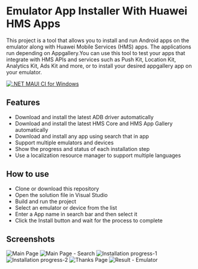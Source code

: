 # Emulator App Installer With Huawei HMS Apps

This project is a tool that allows you to install and run Android apps on the emulator along with Huawei Mobile Services (HMS) apps. The applications run depending on Appgallery.You can use this tool to test your apps that integrate with HMS APIs and services such as Push Kit, Location Kit, Analytics Kit, Ads Kit and more, or to install your desired appgallery app on your emulator.

[![.NET MAUI CI for Windows](https://github.com/Andronovo-bit/Huawei-Mobile-Service-HMS-App-Installer-to-Emulator/actions/workflows/ci-build.yml/badge.svg)](https://github.com/Andronovo-bit/Huawei-Mobile-Service-HMS-App-Installer-to-Emulator/actions/workflows/ci-build.yml)

## Features

- Download and install the latest ADB driver automatically
- Download and install the latest HMS Core and HMS App Gallery automatically
- Download and install any app using search that in app
- Support multiple emulators and devices
- Show the progress and status of each installation step
- Use a localization resource manager to support multiple languages

## How to use

- Clone or download this repository
- Open the solution file in Visual Studio
- Build and run the project
- Select an emulator or device from the list
- Enter a App name in search bar and then select it
- Click the Install button and wait for the process to complete

## Screenshots

![Main Page](https://i.ibb.co/2sjndXt/image.png)
![Main Page - Search](https://i.ibb.co/Y7DLnrV/image.png)
![Installation progress-1](https://i.ibb.co/CJHcV1v/image.png)
![Installation progress-2](https://i.ibb.co/y0ynBxy/image.png)
![Thanks Page](https://i.ibb.co/Lg3mx2X/image.png)
![Result - Emulator](https://i.ibb.co/y828R3M/image.png)
